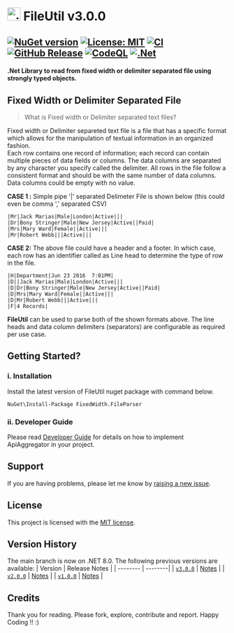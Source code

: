 # <img src="https://github.com/NinjaRocks/FileUtil.Core/blob/master/ninja-icon-16.png" alt="ninja" style="width:30px;"/> FileUtil v3.0.0
[![NuGet version](https://badge.fury.io/nu/FixedWidth.FileParser.svg)](https://badge.fury.io/nu/FixedWidth.FileParser) [![License: MIT](https://img.shields.io/badge/License-MIT-yellow.svg)](https://github.com/NinjaRocks/FileUtil.Core/blob/master/License.md) [![CI](https://github.com/NinjaRocks/FileUtil.Core/actions/workflows/CI-Build.yml/badge.svg)](https://github.com/NinjaRocks/FileUtil.Core/actions/workflows/CI-Build.yml) [![GitHub Release](https://img.shields.io/github/v/release/ninjarocks/FileUtil.Core?logo=github&sort=semver)](https://github.com/ninjarocks/FileUtil.Core/releases/latest)
[![CodeQL](https://github.com/NinjaRocks/FileUtil.Core/actions/workflows/codeql.yml/badge.svg)](https://github.com/NinjaRocks/FileUtil.Core/actions/workflows/codeql.yml) [![.Net](https://img.shields.io/badge/.Net%20-8.0-blue)](https://dotnet.microsoft.com/en-us/download/dotnet/8)
-------------
#### .Net Library to read from fixed width or delimiter separated file using strongly typed objects.


**Fixed Width or Delimiter Separated File** 
------------------------------------------------------------------------
> What is Fixed width or Delimiter separated text files?

Fixed width or Delimiter separeted text file is a file that has a specific format which allows for the manipulation of textual information in an organized fashion.  
Each row contains one record of information; each record can contain multiple pieces of data fields or columns. The data columns are separated by any character you specify called the delimiter. All rows in the file follow a consistent format and should be with the same number of data columns. Data columns could be empty with no value.

**CASE 1 :** Simple pipe '|' separated Delimeter File is shown below (this could even be comma ',' separated CSV)

    |Mr|Jack Marias|Male|London|Active|||
    |Dr|Bony Stringer|Male|New Jersey|Active||Paid|
    |Mrs|Mary Ward|Female||Active|||
    |Mr|Robert Webb|||Active|||

**CASE 2:** The above file could have a header and a footer. 
In which case, each row has an identifier called as Line head to determine the type of row in the file. 

    |H|Department|Jun 23 2016  7:01PM|
    |D||Jack Marias|Male|London|Active|||
    |D|Dr|Bony Stringer|Male|New Jersey|Active||Paid|
    |D|Mrs|Mary Ward|Female||Active|||
    |D|Mr|Robert Webb|||Active|||
    |F|4 Records|

**FileUtil** can be used to parse both of the shown formats above. The line heads and data column delimiters (separators) are configurable as required per use case.

## Getting Started?

### i. Installation
Install the latest version of FileUtil nuget package with command below. 

```
NuGet\Install-Package FixedWidth.FileParser 
```

### ii. Developer Guide

Please read [Developer Guide](https://github.com/CodeShayk/FileUtil.Core/blob/master/DeveloperGuide.md) for details on how to implement ApiAggregator in your project.

## Support

If you are having problems, please let me know by [raising a new issue](https://github.com/CodeShayk/FileUtil.Core/issues/new/choose).

## License

This project is licensed with the [MIT license](LICENSE).

## Version History
The main branch is now on .NET 8.0. The following previous versions are available:
| Version  | Release Notes |
| -------- | --------|
| [`v3.0.0`](https://github.com/CodeShayk/FileUtil.Core/tree/v3.0.0) |  [Notes](https://github.com/CodeShayk/FileUtil.Core/releases/tag/v3.0.0) |
| [`v2.0.0`](https://github.com/CodeShayk/FileUtil.Core/tree/v2.0.0) |  [Notes](https://github.com/CodeShayk/FileUtil.Core/releases/tag/v2.0.0) |
| [`v1.0.0`](https://github.com/CodeShayk/FileUtil.Core/tree/v1.0.0) |  [Notes](https://github.com/CodeShayk/FileUtil.Core/releases/tag/v1.0.0) |

## Credits
Thank you for reading. Please fork, explore, contribute and report. Happy Coding !! :)


